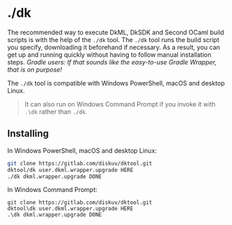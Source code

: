 # ./dk

The recommended way to execute DkML, DkSDK and Second OCaml build scripts is with the help of the `./dk` tool.
The `./dk` tool runs the build script you specify, downloading it beforehand if necessary.
As a result, you can get up and running quickly without having to follow manual installation steps.
*Gradle users: If that sounds like the easy-to-use Gradle Wrapper, that is on purpose!*

The `./dk` tool is compatible with Windows PowerShell, macOS and desktop Linux.
> It can also run on Windows Command Prompt if you invoke it with `.\dk` rather than `./dk`.

## Installing

In Windows PowerShell, macOS and desktop Linux:

```sh
git clone https://gitlab.com/diskuv/dktool.git
dktool/dk user.dkml.wrapper.upgrade HERE
./dk dkml.wrapper.upgrade DONE
```

In Windows Command Prompt:

```dosbatch
git clone https://gitlab.com/diskuv/dktool.git
dktool\dk user.dkml.wrapper.upgrade HERE
.\dk dkml.wrapper.upgrade DONE
```
